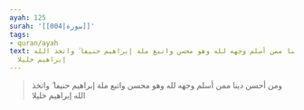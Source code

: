 ```yaml
---
ayah: 125
surah: '[[004|سورة]]'
tags:
- quran/ayah
text: ومن أحسن دينا ممن أسلم وجهه لله وهو محسن واتبع ملة إبراهيم حنيفا ۗ واتخذ الله
  إبراهيم خليلا
---
```

> ومن أحسن دينا ممن أسلم وجهه لله وهو محسن واتبع ملة إبراهيم حنيفا ۗ واتخذ الله إبراهيم خليلا
